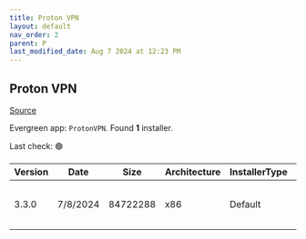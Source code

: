 ```yaml
---
title: Proton VPN
layout: default
nav_order: 2
parent: P
last_modified_date: Aug 7 2024 at 12:23 PM
---
```


## Proton VPN

[Source](https://protonvpn.com/)

Evergreen app: `ProtonVPN`. Found **1** installer.

Last check: 🟢

| Version | Date     | Size     | Architecture | InstallerType | Type | URI                                                                                                                                                                    |
| ------- | -------- | -------- | ------------ | ------------- | ---- | ---------------------------------------------------------------------------------------------------------------------------------------------------------------------- |
| 3.3.0   | 7/8/2024 | 84722288 | x86          | Default       | exe  | [https://github.com/ProtonVPN/win-app/releases/download/3.3.0/ProtonVPN_v3.3.0.exe](https://github.com/ProtonVPN/win-app/releases/download/3.3.0/ProtonVPN_v3.3.0.exe) |
